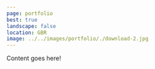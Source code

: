 ```yaml
---
page: portfolio
best: true
landscape: false
location: GBR
image: ../../images/portfolio/./download-2.jpg
---
```

Content goes here!
